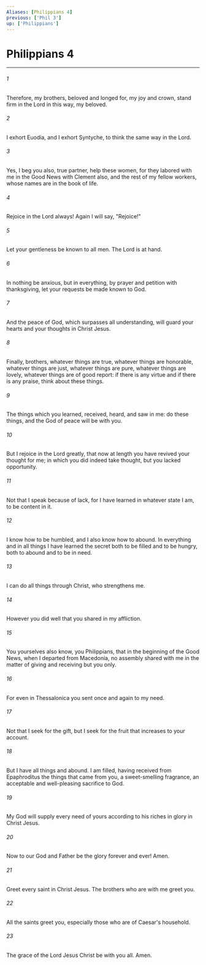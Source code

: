 ```yaml
---
Aliases: [Philippians 4]
previous: ['Phil 3']
up: ['Philippians']
---
```

# Philippians 4
***





###### 1 

Therefore, my brothers, beloved and longed for, my joy and crown, stand firm in the Lord in this way, my beloved. 



###### 2 

I exhort Euodia, and I exhort Syntyche, to think the same way in the Lord. 



###### 3 

Yes, I beg you also, true partner, help these women, for they labored with me in the Good News with Clement also, and the rest of my fellow workers, whose names are in the book of life. 



###### 4 

Rejoice in the Lord always! Again I will say, "Rejoice!" 



###### 5 

Let your gentleness be known to all men. The Lord is at hand. 



###### 6 

In nothing be anxious, but in everything, by prayer and petition with thanksgiving, let your requests be made known to God. 



###### 7 

And the peace of God, which surpasses all understanding, will guard your hearts and your thoughts in Christ Jesus. 



###### 8 

Finally, brothers, whatever things are true, whatever things are honorable, whatever things are just, whatever things are pure, whatever things are lovely, whatever things are of good report: if there is any virtue and if there is any praise, think about these things. 



###### 9 

The things which you learned, received, heard, and saw in me: do these things, and the God of peace will be with you. 



###### 10 

But I rejoice in the Lord greatly, that now at length you have revived your thought for me; in which you did indeed take thought, but you lacked opportunity. 



###### 11 

Not that I speak because of lack, for I have learned in whatever state I am, to be content in it. 



###### 12 

I know how to be humbled, and I also know how to abound. In everything and in all things I have learned the secret both to be filled and to be hungry, both to abound and to be in need. 



###### 13 

I can do all things through Christ, who strengthens me. 



###### 14 

However you did well that you shared in my affliction. 



###### 15 

You yourselves also know, you Philippians, that in the beginning of the Good News, when I departed from Macedonia, no assembly shared with me in the matter of giving and receiving but you only. 



###### 16 

For even in Thessalonica you sent once and again to my need. 



###### 17 

Not that I seek for the gift, but I seek for the fruit that increases to your account. 



###### 18 

But I have all things and abound. I am filled, having received from Epaphroditus the things that came from you, a sweet-smelling fragrance, an acceptable and well-pleasing sacrifice to God. 



###### 19 

My God will supply every need of yours according to his riches in glory in Christ Jesus. 



###### 20 

Now to our God and Father be the glory forever and ever! Amen. 



###### 21 

Greet every saint in Christ Jesus. The brothers who are with me greet you. 



###### 22 

All the saints greet you, especially those who are of Caesar's household. 



###### 23 

The grace of the Lord Jesus Christ be with you all. Amen.
